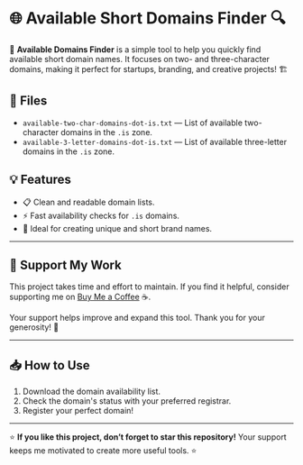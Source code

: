 # 🌐 Available Short Domains Finder 🔍

🚀 **Available Domains Finder** is a simple tool to help you quickly find available short domain names. It focuses on two- and three-character domains, making it perfect for startups, branding, and creative projects! 🏗️

## 📂 Files

- `available-two-char-domains-dot-is.txt` — List of available two-character domains in the `.is` zone.  
- `available-3-letter-domains-dot-is.txt` — List of available three-letter domains in the `.is` zone.  

## 💡 Features

- 📋 Clean and readable domain lists.  
- ⚡ Fast availability checks for `.is` domains.  
- 🔗 Ideal for creating unique and short brand names.  

---

## 💛 Support My Work

This project takes time and effort to maintain. If you find it helpful, consider supporting me on [Buy Me a Coffee](https://buymeacoffee.com/deyurii) ☕.  

Your support helps improve and expand this tool. Thank you for your generosity! 🙌  

---

## 📥 How to Use

1. Download the domain availability list.  
2. Check the domain's status with your preferred registrar.  
3. Register your perfect domain!  

---

⭐ **If you like this project, don’t forget to star this repository!** Your support keeps me motivated to create more useful tools. ⭐
